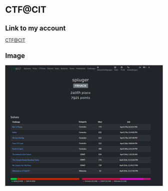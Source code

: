 # CTF@CIT

## Link to my account
[CTF@CIT](https://ctf.cyber-cit.club/users/1457)

## Image

![CTF@CIT](images/Screenshot_212.png)